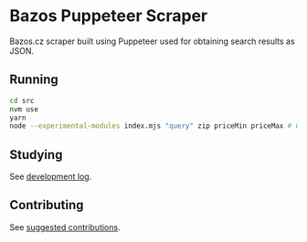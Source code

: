 # Bazos Puppeteer Scraper

Bazos.cz scraper built using Puppeteer used for obtaining search results as JSON.

## Running

```sh
cd src
nvm use
yarn
node --experimental-modules index.mjs "query" zip priceMin priceMax # Or `nodemon` for continuous file change watching.
```

## Studying

See [development log](doc/notes.md).

## Contributing

See [suggested contributions](doc/tasks.md).
